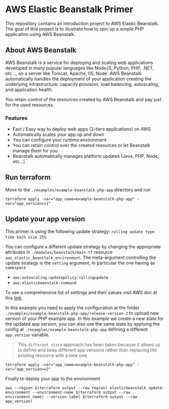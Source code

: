 # AWS Elastic Beanstalk Primer

This repository contains an introduction project to AWS Elastic Beanstalk. The goal of this project is to illustrate how to spin up a simple PHP
application using AWS Beanstalk.

## About AWS Beanstalk

AWS Beanstalk is a service for deploying and scaling web applications developed in many popular languages like NodeJS, Python, PHP, .NET, etc..., on a server like Tomcat, Apache, IIS, Node. AWS Beanstalk automatically handles the deployment of your application creating the underlying infrastructure: capacity provision, load balancing, autoscaling, and application health.

You retain control of the resources created by AWS Beanstalk and pay just for the used resources.

### Features

- Fast / Easy way to deploy web apps (3-tiers applications) on AWS
- Automatically scales your app up and down
- You can configure your runtime environment
- You can retain control over the created resources or let Beanstalk manage them for you
- Beanstalk automatically manages platform updates (Java, PHP, Node, etc...)

## Run terraform

Move to the `./examples/example-beanstalk-php-app` directory and run

`terraform apply -var="app_name=example-beanstalk-php-app" -var="app_version=v1"`

## Update your app version

This primer is using the following update strategy: `rolling update type time bach size 25%`.

You can configure a different update strategy by changing the appropriate attributes in `./modules/beanstalk/main.tf` resource `aws_elastic_beanstalk_environment`. The meta-argument controlling the update strategy is the `setting` argument, in particular the one having as `namespace`

- `aws:autoscaling:updatepolicy:rollingupdate`
- `aws:elasticbeanstalk:command`

To see a comprehensive list of settings and their values visit AWS doc at this [link](https://docs.aws.amazon.com/elasticbeanstalk/latest/dg/command-options-general.html#command-options-general-autoscalingupdatepolicyrollingupdate).

In this example you need to apply the configuration at the folder `./examples/example-beanstalk-php-app/release-version-2` to upload new version of your PHP example app. In this example we create a new state for the updated app version, you can also use the same state by applying the config at `./examples/example-beanstalk-php-app` defining a different `app_version` variable.

> This `different state` approach has been taken because it allows us to define and keep different app versions rather than replacing the existing resource with a new one.

`terraform apply -var="app_name=example-beanstalk-php-app" -var="app_version=v2"`

Finally to deploy your app to the environment

`aws --region $(terraform output --raw region) elasticbeanstalk update-environment --environment-name $(terraform output --raw environment_name) --version-label $(terraform output --raw app_version)`
